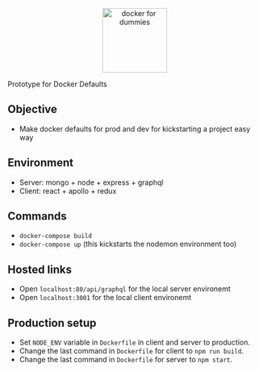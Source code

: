 <p align="center">
  <img  alt="docker for dummies" height="128px" width="128px" src="https://miro.medium.com/max/630/1*j_zP74-cpvXRcs8dM_pkMQ.jpeg">
</p>

Prototype for Docker Defaults

## Objective
- Make docker defaults for prod and dev for kickstarting a project easy way

## Environment
- Server: mongo + node + express + graphql
- Client: react + apollo + redux

## Commands
-  `docker-compose build` 
-  `docker-compose up` (this kickstarts the nodemon environment too)

## Hosted links
- Open `localhost:80/api/graphql` for the local server environemt
- Open `localhost:3001` for the local client environemt

## Production setup
- Set `NODE_ENV` variable in `Dockerfile` in client and server to production.
- Change the last command in `Dockerfile` for client to `npm run build`.
- Change the last command in `Dockerfile` for server to `npm start`.
